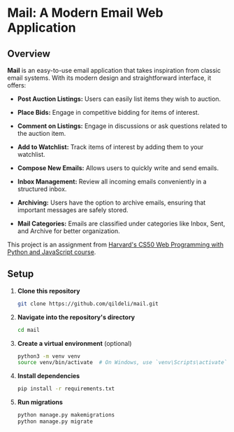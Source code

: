 # Mail: A Modern Email Web Application

## Overview
**Mail** is an easy-to-use email application that takes inspiration from classic email systems. With its modern design and straightforward interface, it offers:

- **Post Auction Listings:** Users can easily list items they wish to auction.
- **Place Bids:** Engage in competitive bidding for items of interest.
- **Comment on Listings:** Engage in discussions or ask questions related to the auction item.
- **Add to Watchlist:** Track items of interest by adding them to your watchlist.

- **Compose New Emails:** Allows users to quickly write and send emails.
- **Inbox Management:** Review all incoming emails conveniently in a structured inbox.
- **Archiving:** Users have the option to archive emails, ensuring that important messages are safely stored.
- **Mail Categories:** Emails are classified under categories like Inbox, Sent, and Archive for better organization.

This project is an assignment from [Harvard's CS50 Web Programming with Python and JavaScript course](https://cs50.harvard.edu/web/2020/projects/3/).

## Setup
1. **Clone this repository**

    ```bash
    git clone https://github.com/qildeli/mail.git
    ```

2. **Navigate into the repository's directory**

    ```bash
    cd mail
    ```

3. **Create a virtual environment** (optional)

    ```bash
    python3 -m venv venv
    source venv/bin/activate  # On Windows, use `venv\Scripts\activate`
    ```

4. **Install dependencies**

    ```bash
    pip install -r requirements.txt
    ```

5. **Run migrations**

    ```bash
    python manage.py makemigrations
    python manage.py migrate
    ```